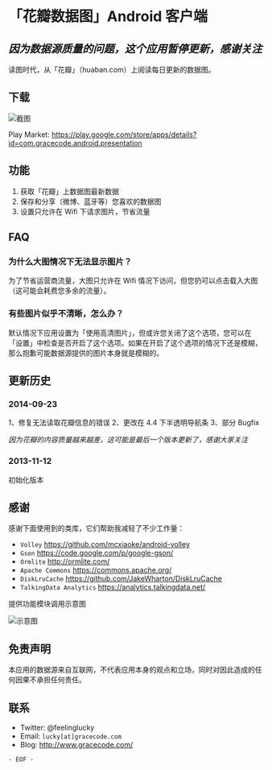 # 「花瓣数据图」Android 客户端

## *因为数据源质量的问题，这个应用暂停更新，感谢关注*

读图时代，从「花瓣」（huaban.com）上阅读每日更新的数据图。


## 下载

![截图](http://files.gracecode.com/2013_11_13/1384333285@320.png)

Play Market: https://play.google.com/store/apps/details?id=com.gracecode.android.presentation


## 功能

1. 获取「花瓣」上数据图最新数据
2. 保存和分享（微博、蓝牙等）您喜欢的数据图
3. 设置只允许在 Wifi 下请求图片，节省流量


## FAQ

### 为什么大图情况下无法显示图片？

为了节省运营商流量，大图只允许在 Wifi 情况下访问，但您扔可以点击载入大图（这可能会耗费您多余的流量）。

### 有些图片似乎不清晰，怎么办？

默认情况下应用设置为「使用高清图片」，但或许您关闭了这个选项，您可以在「设置」中检查是否开启了这个选项。如果在开启了这个选项的情况下还是模糊，那么抱歉可能数据源提供的图片本身就是模糊的。


## 更新历史

### 2014-09-23

1、修复无法读取花瓣信息的错误
2、更改在 4.4 下半透明导航条
3、部分 Bugfix

*因为花瓣的内容质量越来越差，这可能是最后一个版本更新了，感谢大家关注*


### 2013-11-12

初始化版本


## 感谢

感谢下面使用到的类库，它们帮助我减轻了不少工作量：

* `Volley` https://github.com/mcxiaoke/android-volley
* `Gson` https://code.google.com/p/google-gson/
* `Ormlite` http://ormlite.com/
* `Apache Commons` https://commons.apache.org/
* `DiskLruCache` https://github.com/JakeWharton/DiskLruCache
* `TalkingData Analytics` https://analytics.talkingdata.net/

提供功能模块调用示意图

![示意图](http://files.gracecode.com/2013_11_13/1384333163.png)


## 免责声明

本应用的数据源来自互联网，不代表应用本身的观点和立场，同时对因此造成的任何因果不承担任何责任。

## 联系

* Twitter: @feelinglucky
* Email: `lucky[at]gracecode.com`
* Blog: http://www.gracecode.com/


`- EOF -`
